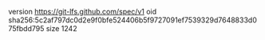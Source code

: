 version https://git-lfs.github.com/spec/v1
oid sha256:5c2af797dc0d2e9f0bfe524406b5f9727091ef7539329d7648833d075fbdd795
size 1242
